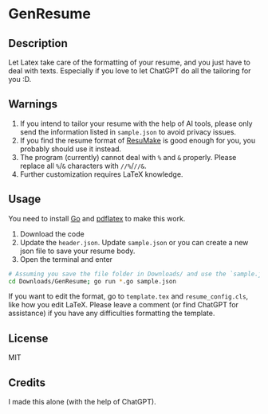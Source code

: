 # GenResume

## Description
Let Latex take care of the formatting of your resume, and you just have to deal with texts. Especially if you love to let ChatGPT do all the tailoring for you :D. 

## Warnings
1. If you intend to tailor your resume with the help of AI tools, please only send the information listed in `sample.json` to avoid privacy issues. 
2. If you find the resume format of [ResuMake](https://resumake.io/) is good enough for you, you probably should use it instead.
3. The program (currently) cannot deal with `%` and `&` properly. Please replace all `%`/`&` characters with `//%`/`//&`.
4. Further customization requires LaTeX knowledge.

## Usage
You need to install [Go](https://golang.org/doc/install) and [pdflatex](https://www.scijournal.org/articles/latex-installation-guide) to make this work.
1. Download the code 
2. Update the `header.json`. Update `sample.json` or you can create a new json file to save your resume body. 
3. Open the terminal and enter

```bash
# Assuming you save the file folder in Downloads/ and use the `sample.json` for the resume body. 
cd Downloads/GenResume; go run *.go sample.json
```
If you want to edit the format, go to `template.tex` and `resume_config.cls`, like how you edit LaTeX. Please leave a comment (or find ChatGPT for assistance) if you have any difficulties formatting the template. 

## License
MIT

## Credits
I made this alone (with the help of ChatGPT). 
